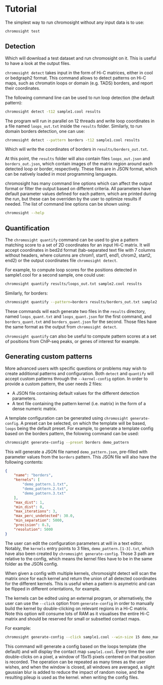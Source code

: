 # Tutorial

The simplest way to run chromosight without any input data is to use:

```bash
chromosight test
```

## Detection

Which will download a test dataset and run chromosight on it. This is useful to have a look at the output files.

`chromosight detect` takes input in the form of Hi-C matrices, either in cool or bedgraph2 format. This command allows to detect patterns on Hi-C maps, such as chromatin loops or domain (e.g. TADS) borders, and report their coordinates.

The following command line can be used to run loop detection (the default pattern):

```bash
chromosight detect -t12 sample1.cool results
```

The program will run in parallel on 12 threads and write loop coordinates in a file named `loops_out.txt` inside the `results` folder. Similarly, to run domain borders detection, one can use:

```bash
chromosight detect --pattern borders -t12 sample1.cool results
```

Which will write the coordinates of borders in `results/borders_out.txt`.

At this point, the `results` folder will also contain files `loops_out.json` and `borders_out.json`, which contain images of the matrix region around each detected loop or border, respectively. These files are in JSON format, which can be natively loaded in most programming languages.

chromosight has many command line options which can affect the output format or filter the output based on different criteria. All parameters have default parameter values defined for each pattern, which are printed during the run, but these can be overriden by the user to optimize results if needed. The list of command line options can be shown using:

```bash
chromosight --help
```

## Quantification

The `chromosight quantify` command can be used to give a pattern matching score to a set of 2D coordinates for an input Hi-C matrix. It will accept coordinates in bed2d format (tab-separated text file with 7 columns without headers, where columns are chrom1, start1, end1, chrom2, start2, end2) or the output coordinates file `chromosight detect`.

For example, to compute loop scores for the positions detected in sample1.cool for a second sample, one could use:

```bash
chromosight quantify results/loops_out.txt sample2.cool results
```

Similarly, for borders:

```bash
chromosight quantify --pattern=borders results/borders_out.txt sample2.cool results
```

These commands will each generate two files in the `results` directory, named `loops_quant.txt` and `loops_quant.json` for the first command, and `borders_quant.txt` and `borders_quant.json` for the second. Those files have the same format as the output from `chromosight detect`.

`chromosight quantify` can also be useful to compute pattern scores at a set of positions from ChIP-seq peaks, or genes of interest for example.

## Generating custom patterns

More advanced users with specific questions or problems may wish to create additional patterns and configuration. Both `detect` and `quantify` will accept custom patterns through the `--kernel-config` option. In order to provide a custom pattern, the user needs 2 files:

* A JSON file containing default values for the different detection parameters.
* A text file containing the pattern kernel (i.e. matrix) in the form of a dense numeric matrix.

A template configuration can be generated using `chromosight generate-config`. A preset can be selected, on which the template will be based, `loops` being the default preset. For example, to generate a template config based on the borders pattern, the folowing command can be used:

```bash
chromosight generate-config --preset borders demo_pattern
```

This will generate a JSON file named `demo_pattern.json`, pre-filled with parameter values from the `borders` pattern. This JSON file will also have the following contents:

```json
{
    "name": "borders",
    "kernels": [
        "demo_pattern.1.txt",
        "demo_pattern.2.txt",
        "demo_pattern.3.txt"
    ],
    "max_dist": 1,
    "min_dist": 0,
    "max_iterations": 3,
    "max_perc_undetected": 30.0,
    "min_separation": 5000,
    "precision": 0.3,
    "resolution": 5000
}

```

The user can edit the configuration parameters at will in a text editor. Notably, the `kernels` entry points to 3 files, `demo_pattern.[1-3].txt`, which have also been created by `chromosight generate-config`. Those 3 path are relative to the config, which means the kernel files have to be in the same folder as the JSON config.

When given a config with multiple kernels, chromosight detect will scan the matrix once for each kernel and return the union of all detected coordinates for the different kernels. This is useful when a pattern is asymetric and can be flipped in different orientations, for example.

The kernels can be edited using an external program, or alternatively, the user can use the `--click` option from `generate-config` in order to manually build the kernel by double-clicking on relevant regions in a Hi-C matrix. Note this option will consume lots of RAM as it visualises the entire Hi-C matrix and should be reserved for small or subsetted contact maps.

For example:

```bash
chromosight generate-config --click sample1.cool --win-size 15 demo_manual
```

This command will generate a config based on the loops template (the default) and will display the contact map `sample1.cool`. Every time the user double-clicks on a pixel, a window of 15x15 pixels centered on that position is recorded. The operation can be repeated as many times as the user wishes, and when the window is closed, all windows are averaged, a slight gaussian blur is added to reduce the impact of random noise, and the resulting pileup is used as the kernel. when writing the config files.
